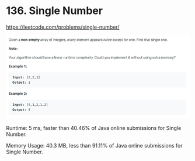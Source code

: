 # 136. Single Number

https://leetcode.com/problems/single-number/

![image](image.png)

Runtime: 5 ms, faster than 40.46% of Java online submissions for Single Number.

Memory Usage: 40.3 MB, less than 91.11% of Java online submissions for Single Number. 
